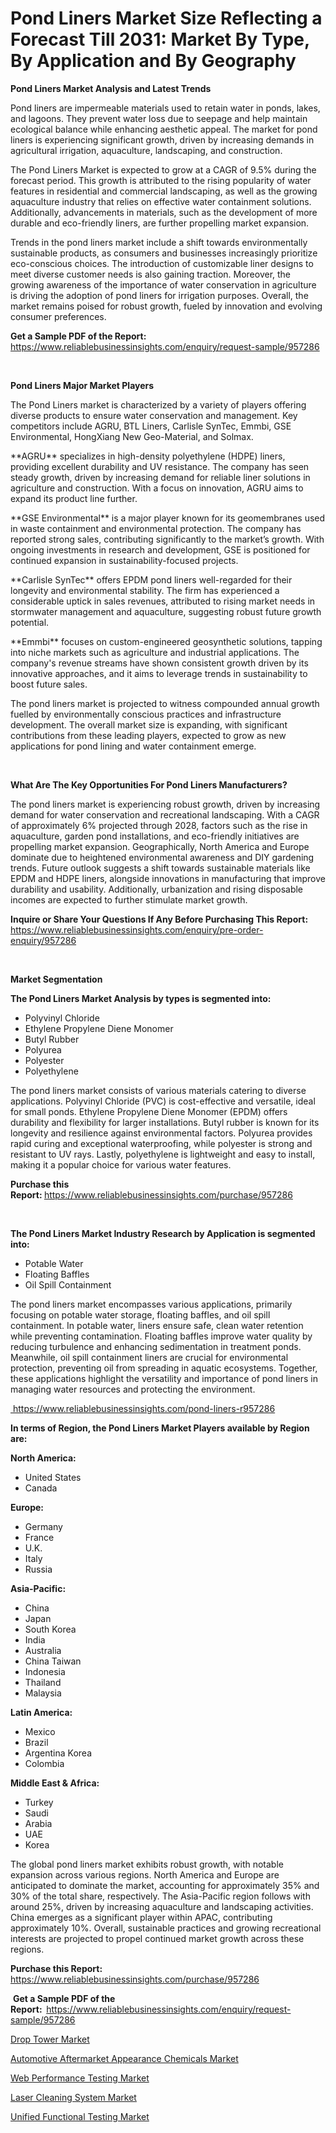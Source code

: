 <p><h1>Pond Liners Market Size Reflecting a Forecast Till 2031: Market By Type, By Application and By Geography</h1></p><p><strong>Pond Liners Market Analysis and Latest Trends</strong></p>
<p><p>Pond liners are impermeable materials used to retain water in ponds, lakes, and lagoons. They prevent water loss due to seepage and help maintain ecological balance while enhancing aesthetic appeal. The market for pond liners is experiencing significant growth, driven by increasing demands in agricultural irrigation, aquaculture, landscaping, and construction.</p><p>The Pond Liners Market is expected to grow at a CAGR of 9.5% during the forecast period. This growth is attributed to the rising popularity of water features in residential and commercial landscaping, as well as the growing aquaculture industry that relies on effective water containment solutions. Additionally, advancements in materials, such as the development of more durable and eco-friendly liners, are further propelling market expansion.</p><p>Trends in the pond liners market include a shift towards environmentally sustainable products, as consumers and businesses increasingly prioritize eco-conscious choices. The introduction of customizable liner designs to meet diverse customer needs is also gaining traction. Moreover, the growing awareness of the importance of water conservation in agriculture is driving the adoption of pond liners for irrigation purposes. Overall, the market remains poised for robust growth, fueled by innovation and evolving consumer preferences.</p></p>
<p><strong>Get a Sample PDF of the Report:&nbsp;</strong> <a href="https://www.reliablebusinessinsights.com/enquiry/request-sample/957286?utm_campaign=115&utm_medium=2&utm_source=Github&utm_content=ia&utm_term=16112024&utm_id=pond-liners">https://www.reliablebusinessinsights.com/enquiry/request-sample/957286</a></p>
<p>&nbsp;</p>
<p><strong>Pond Liners Major Market Players</strong></p>
<p><p>The Pond Liners market is characterized by a variety of players offering diverse products to ensure water conservation and management. Key competitors include AGRU, BTL Liners, Carlisle SynTec, Emmbi, GSE Environmental, HongXiang New Geo-Material, and Solmax.</p><p>**AGRU** specializes in high-density polyethylene (HDPE) liners, providing excellent durability and UV resistance. The company has seen steady growth, driven by increasing demand for reliable liner solutions in agriculture and construction. With a focus on innovation, AGRU aims to expand its product line further.</p><p>**GSE Environmental** is a major player known for its geomembranes used in waste containment and environmental protection. The company has reported strong sales, contributing significantly to the market’s growth. With ongoing investments in research and development, GSE is positioned for continued expansion in sustainability-focused projects.</p><p>**Carlisle SynTec** offers EPDM pond liners well-regarded for their longevity and environmental stability. The firm has experienced a considerable uptick in sales revenues, attributed to rising market needs in stormwater management and aquaculture, suggesting robust future growth potential.</p><p>**Emmbi** focuses on custom-engineered geosynthetic solutions, tapping into niche markets such as agriculture and industrial applications. The company's revenue streams have shown consistent growth driven by its innovative approaches, and it aims to leverage trends in sustainability to boost future sales.</p><p>The pond liners market is projected to witness compounded annual growth fuelled by environmentally conscious practices and infrastructure development. The overall market size is expanding, with significant contributions from these leading players, expected to grow as new applications for pond lining and water containment emerge.</p></p>
<p>&nbsp;</p>
<p><strong>What Are The Key Opportunities For Pond Liners Manufacturers?</strong></p>
<p><p>The pond liners market is experiencing robust growth, driven by increasing demand for water conservation and recreational landscaping. With a CAGR of approximately 6% projected through 2028, factors such as the rise in aquaculture, garden pond installations, and eco-friendly initiatives are propelling market expansion. Geographically, North America and Europe dominate due to heightened environmental awareness and DIY gardening trends. Future outlook suggests a shift towards sustainable materials like EPDM and HDPE liners, alongside innovations in manufacturing that improve durability and usability. Additionally, urbanization and rising disposable incomes are expected to further stimulate market growth.</p></p>
<p><strong>Inquire or Share Your Questions If Any Before Purchasing This Report:</strong> <a href="https://www.reliablebusinessinsights.com/enquiry/pre-order-enquiry/957286?utm_campaign=115&utm_medium=2&utm_source=Github&utm_content=ia&utm_term=16112024&utm_id=pond-liners">https://www.reliablebusinessinsights.com/enquiry/pre-order-enquiry/957286</a></p>
<p>&nbsp;</p>
<p><strong>Market Segmentation</strong></p>
<p><strong>The Pond Liners Market Analysis by types is segmented into:</strong></p>
<p><ul><li>Polyvinyl Chloride</li><li>Ethylene Propylene Diene Monomer</li><li>Butyl Rubber</li><li>Polyurea</li><li>Polyester</li><li>Polyethylene</li></ul></p>
<p><p>The pond liners market consists of various materials catering to diverse applications. Polyvinyl Chloride (PVC) is cost-effective and versatile, ideal for small ponds. Ethylene Propylene Diene Monomer (EPDM) offers durability and flexibility for larger installations. Butyl rubber is known for its longevity and resilience against environmental factors. Polyurea provides rapid curing and exceptional waterproofing, while polyester is strong and resistant to UV rays. Lastly, polyethylene is lightweight and easy to install, making it a popular choice for various water features.</p></p>
<p><strong>Purchase this Report:&nbsp;</strong><a href="https://www.reliablebusinessinsights.com/purchase/957286?utm_campaign=115&utm_medium=2&utm_source=Github&utm_content=ia&utm_term=16112024&utm_id=pond-liners">https://www.reliablebusinessinsights.com/purchase/957286</a></p>
<p>&nbsp;</p>
<p><strong>The Pond Liners Market Industry Research by Application is segmented into:</strong></p>
<p><ul><li>Potable Water</li><li>Floating Baffles</li><li>Oil Spill Containment</li></ul></p>
<p><p>The pond liners market encompasses various applications, primarily focusing on potable water storage, floating baffles, and oil spill containment. In potable water, liners ensure safe, clean water retention while preventing contamination. Floating baffles improve water quality by reducing turbulence and enhancing sedimentation in treatment ponds. Meanwhile, oil spill containment liners are crucial for environmental protection, preventing oil from spreading in aquatic ecosystems. Together, these applications highlight the versatility and importance of pond liners in managing water resources and protecting the environment.</p></p>
<p><a href="https://www.reliablebusinessinsights.com/pond-liners-r957286?utm_campaign=115&utm_medium=2&utm_source=Github&utm_content=ia&utm_term=16112024&utm_id=pond-liners">&nbsp;https://www.reliablebusinessinsights.com/pond-liners-r957286</a></p>
<p><strong>In terms of Region, the Pond Liners Market Players available by Region are:</strong></p>
<p>
    <p> <strong> North America: </strong>
        <ul>
            <li>United States</li>
            <li>Canada</li>
        </ul>
        </p> 
    <p> <strong> Europe: </strong>
        <ul>
            <li>Germany</li>
            <li>France</li>
            <li>U.K.</li>
            <li>Italy</li>
            <li>Russia</li>
        </ul>
        </p> 
    <p> <strong> Asia-Pacific: </strong>
        <ul>
            <li>China</li>
            <li>Japan</li>
            <li>South Korea</li>
            <li>India</li>
            <li>Australia</li>
            <li>China Taiwan</li>
            <li>Indonesia</li>
            <li>Thailand</li>
            <li>Malaysia</li>
        </ul>
        </p> 
    <p> <strong> Latin America: </strong>
        <ul>
            <li>Mexico</li>
            <li>Brazil</li>
            <li>Argentina Korea</li>
            <li>Colombia</li>
        </ul>
        </p> 
    <p> <strong> Middle East & Africa: </strong>
        <ul>
            <li>Turkey</li>
            <li>Saudi</li>
            <li>Arabia</li>
            <li>UAE</li>
            <li>Korea</li>
        </ul>
    </p>
    </p>
<p><p>The global pond liners market exhibits robust growth, with notable expansion across various regions. North America and Europe are anticipated to dominate the market, accounting for approximately 35% and 30% of the total share, respectively. The Asia-Pacific region follows with around 25%, driven by increasing aquaculture and landscaping activities. China emerges as a significant player within APAC, contributing approximately 10%. Overall, sustainable practices and growing recreational interests are projected to propel continued market growth across these regions.</p></p>
<p><strong>Purchase this Report: </strong><a href="https://www.reliablebusinessinsights.com/purchase/957286?utm_campaign=115&utm_medium=2&utm_source=Github&utm_content=ia&utm_term=16112024&utm_id=pond-liners">https://www.reliablebusinessinsights.com/purchase/957286</a></p>
<p>&nbsp;<strong>Get a Sample PDF of the Report:&nbsp;&nbsp;</strong><a href="https://www.reliablebusinessinsights.com/enquiry/request-sample/957286?utm_campaign=115&utm_medium=2&utm_source=Github&utm_content=ia&utm_term=16112024&utm_id=pond-liners">https://www.reliablebusinessinsights.com/enquiry/request-sample/957286</a></p>
<p><strong></strong></p>
<p><p><a href="https://www.linkedin.com/pulse/drop-tower-market-strategic-insights-product-evolution-hj8lf?utm_campaign=115&utm_medium=2&utm_source=Github&utm_content=ia&utm_term=16112024&utm_id=pond-liners">Drop Tower Market</a></p><p><a href="https://github.com/MonroeBullock54/Market-Research-Report-List-1/blob/main/automotive-aftermarket-appearance-chemicals-market.md?utm_campaign=115&utm_medium=2&utm_source=Github&utm_content=ia&utm_term=16112024&utm_id=pond-liners">Automotive Aftermarket Appearance Chemicals Market</a></p><p><a href="https://issuu.com/reportprime-2/docs/web-performance-testing-market-size_e5c8500eecd0b8?utm_campaign=115&utm_medium=2&utm_source=Github&utm_content=ia&utm_term=16112024&utm_id=pond-liners">Web Performance Testing Market</a></p><p><a href="https://www.linkedin.com/pulse/top-trends-transforming-laser-cleaning-system-market-2024-2031-sr8cf?utm_campaign=115&utm_medium=2&utm_source=Github&utm_content=ia&utm_term=16112024&utm_id=pond-liners">Laser Cleaning System Market</a></p><p><a href="https://issuu.com/reportprime-2/docs/unified-functional-testing-market-s_af977dc9d40600?utm_campaign=115&utm_medium=2&utm_source=Github&utm_content=ia&utm_term=16112024&utm_id=pond-liners">Unified Functional Testing Market</a></p></p>